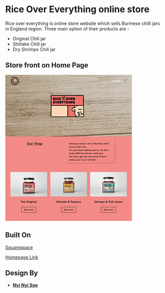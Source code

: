 # Rice Over Everything online store

Rice over everything is online store website which sells Burmese chilli jars in England region. Three main option of their products are -

* Original Chili jar
* Shiitake Chili jar
* Dry Shrimps Chili jar

## Store front on Home Page
![store-front](sample_1.png)

## Built On
[Squarespace](https://www.squarespace.com/)

[Homepage Link](https://www.riceovereverything.com/)

## Design By

* [**Nyi Nyi Soe**](https://github.com/NyiNyi-Soe)

